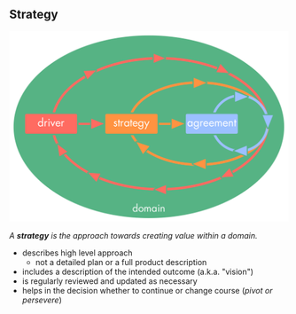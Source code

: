 ## Strategy

![right,fit](img/tension-driver-domain/domain-model.png)

_A **strategy** is the approach towards creating value within a domain._


* describes high level approach 
    * not a detailed plan or a full product description
* includes a description of the intended outcome (a.k.a. "vision")
* is regularly reviewed and updated as necessary
* helps in the decision whether to continue or change course (*pivot or persevere*)

